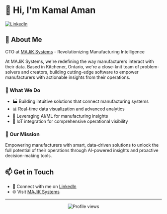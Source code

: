 # 👋 Hi, I'm Kamal Aman

[![LinkedIn](https://img.shields.io/badge/LinkedIn-Connect-blue.svg?style=for-the-badge&logo=linkedin)](https://www.linkedin.com/in/kamal-aman-26b64631)

## 🚀 About Me
CTO at [MAJiK Systems](https://majik.io) - Revolutionizing Manufacturing Intelligence

At MAJiK Systems, we're redefining the way manufacturers interact with their data. Based in Kitchener, Ontario, we're a close-knit team of problem-solvers and creators, building cutting-edge software to empower manufacturers with actionable insights from their operations.

### 🔧 What We Do
- 🏭 Building intuitive solutions that connect manufacturing systems
- 📊 Real-time data visualization and advanced analytics
- 🤖 Leveraging AI/ML for manufacturing insights
- 🔄 IoT integration for comprehensive operational visibility

### 🌟 Our Mission
Empowering manufacturers with smart, data-driven solutions to unlock the full potential of their operations through AI-powered insights and proactive decision-making tools.


## 📫 Get in Touch
- 💼 Connect with me on [LinkedIn](https://www.linkedin.com/in/kamal-aman-26b64631)
- 🌐 Visit [MAJiK Systems](https://majik.io)

---
<p align="center">
  <img src="https://komarev.com/ghpvc/?username=KamalAman&color=blue&style=flat-square" alt="Profile views">
</p>
